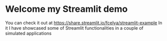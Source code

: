 # Welcome my Streamlit demo

You can check it out at https://share.streamlit.io/fcelya/streamlit-example
In it I have showcased some of Streamlit functionalities in a couple of simulated applications
